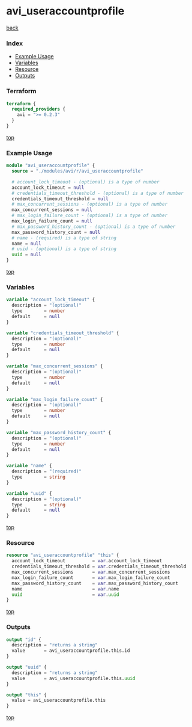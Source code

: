 # avi_useraccountprofile

[back](../avi.md)

### Index

- [Example Usage](#example-usage)
- [Variables](#variables)
- [Resource](#resource)
- [Outputs](#outputs)

### Terraform

```terraform
terraform {
  required_providers {
    avi = ">= 0.2.3"
  }
}
```

[top](#index)

### Example Usage

```terraform
module "avi_useraccountprofile" {
  source = "./modules/avi/r/avi_useraccountprofile"

  # account_lock_timeout - (optional) is a type of number
  account_lock_timeout = null
  # credentials_timeout_threshold - (optional) is a type of number
  credentials_timeout_threshold = null
  # max_concurrent_sessions - (optional) is a type of number
  max_concurrent_sessions = null
  # max_login_failure_count - (optional) is a type of number
  max_login_failure_count = null
  # max_password_history_count - (optional) is a type of number
  max_password_history_count = null
  # name - (required) is a type of string
  name = null
  # uuid - (optional) is a type of string
  uuid = null
}
```

[top](#index)

### Variables

```terraform
variable "account_lock_timeout" {
  description = "(optional)"
  type        = number
  default     = null
}

variable "credentials_timeout_threshold" {
  description = "(optional)"
  type        = number
  default     = null
}

variable "max_concurrent_sessions" {
  description = "(optional)"
  type        = number
  default     = null
}

variable "max_login_failure_count" {
  description = "(optional)"
  type        = number
  default     = null
}

variable "max_password_history_count" {
  description = "(optional)"
  type        = number
  default     = null
}

variable "name" {
  description = "(required)"
  type        = string
}

variable "uuid" {
  description = "(optional)"
  type        = string
  default     = null
}
```

[top](#index)

### Resource

```terraform
resource "avi_useraccountprofile" "this" {
  account_lock_timeout          = var.account_lock_timeout
  credentials_timeout_threshold = var.credentials_timeout_threshold
  max_concurrent_sessions       = var.max_concurrent_sessions
  max_login_failure_count       = var.max_login_failure_count
  max_password_history_count    = var.max_password_history_count
  name                          = var.name
  uuid                          = var.uuid
}
```

[top](#index)

### Outputs

```terraform
output "id" {
  description = "returns a string"
  value       = avi_useraccountprofile.this.id
}

output "uuid" {
  description = "returns a string"
  value       = avi_useraccountprofile.this.uuid
}

output "this" {
  value = avi_useraccountprofile.this
}
```

[top](#index)